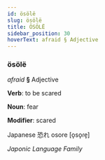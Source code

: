```yaml
---
id: ösölë
slug: ösölë
title: ÖSÖLË
sidebar_position: 30
hoverText: afraid § Adjective
---
```


### ösölë

*afraid* **§** Adjective

**Verb**: to be scared

**Noun**: fear

**Modifier**: scared

Japanese 恐れ osore [o̞so̞ɾe̞]

*Japonic Language Family*